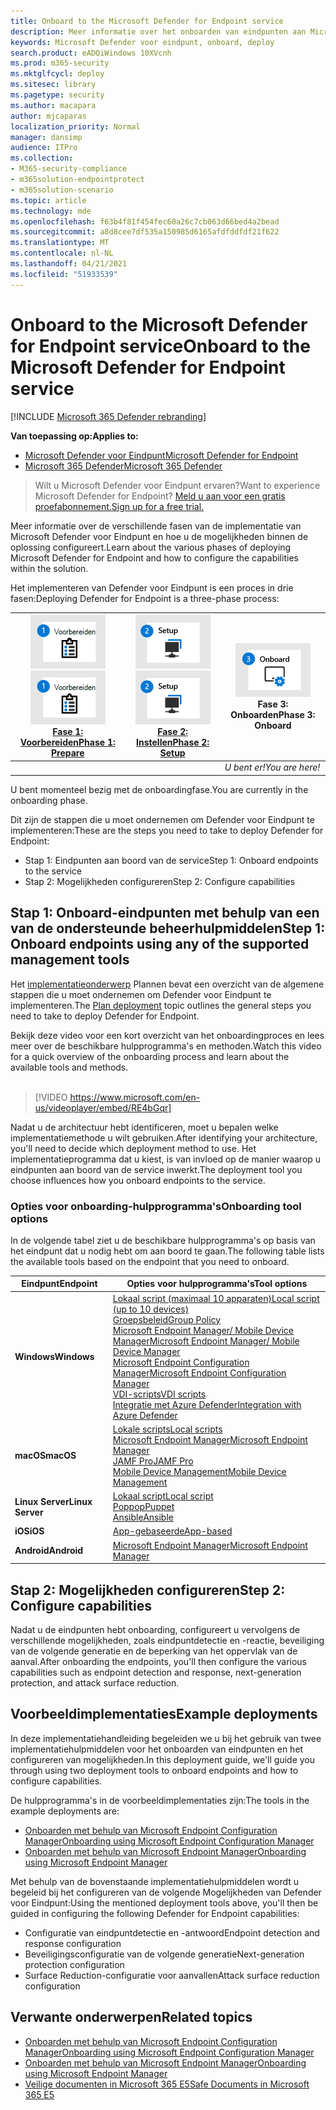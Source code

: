 ```yaml
---
title: Onboard to the Microsoft Defender for Endpoint service
description: Meer informatie over het onboarden van eindpunten aan Microsoft Defender voor endpoint-service
keywords: Microsoft Defender voor eindpunt, onboard, deploy
search.product: eADQiWindows 10XVcnh
ms.prod: m365-security
ms.mktglfcycl: deploy
ms.sitesec: library
ms.pagetype: security
ms.author: macapara
author: mjcaparas
localization_priority: Normal
manager: dansimp
audience: ITPro
ms.collection:
- M365-security-compliance
- m365solution-endpointprotect
- m365solution-scenario
ms.topic: article
ms.technology: mde
ms.openlocfilehash: f63b4f81f454fec60a26c7cb063d66bed4a2bead
ms.sourcegitcommit: a8d8cee7df535a150985d6165afdfddfdf21f622
ms.translationtype: MT
ms.contentlocale: nl-NL
ms.lasthandoff: 04/21/2021
ms.locfileid: "51933539"
---
```

# <a name="onboard-to-the-microsoft-defender-for-endpoint-service"></a><span data-ttu-id="4e06e-104">Onboard to the Microsoft Defender for Endpoint service</span><span class="sxs-lookup"><span data-stu-id="4e06e-104">Onboard to the Microsoft Defender for Endpoint service</span></span>

[!INCLUDE [Microsoft 365 Defender rebranding](../../includes/microsoft-defender.md)]

<span data-ttu-id="4e06e-105">**Van toepassing op:**</span><span class="sxs-lookup"><span data-stu-id="4e06e-105">**Applies to:**</span></span>
- [<span data-ttu-id="4e06e-106">Microsoft Defender voor Eindpunt</span><span class="sxs-lookup"><span data-stu-id="4e06e-106">Microsoft Defender for Endpoint</span></span>](https://go.microsoft.com/fwlink/p/?linkid=2154037)
- [<span data-ttu-id="4e06e-107">Microsoft 365 Defender</span><span class="sxs-lookup"><span data-stu-id="4e06e-107">Microsoft 365 Defender</span></span>](https://go.microsoft.com/fwlink/?linkid=2118804)


> <span data-ttu-id="4e06e-108">Wilt u Microsoft Defender voor Eindpunt ervaren?</span><span class="sxs-lookup"><span data-stu-id="4e06e-108">Want to experience Microsoft Defender for Endpoint?</span></span> [<span data-ttu-id="4e06e-109">Meld u aan voor een gratis proefabonnement.</span><span class="sxs-lookup"><span data-stu-id="4e06e-109">Sign up for a free trial.</span></span>](https://www.microsoft.com/microsoft-365/windows/microsoft-defender-atp?ocid=docs-wdatp-exposedapis-abovefoldlink)

<span data-ttu-id="4e06e-110">Meer informatie over de verschillende fasen van de implementatie van Microsoft Defender voor Eindpunt en hoe u de mogelijkheden binnen de oplossing configureert.</span><span class="sxs-lookup"><span data-stu-id="4e06e-110">Learn about the various phases of deploying Microsoft Defender for Endpoint and how to configure the capabilities within the solution.</span></span> 

<span data-ttu-id="4e06e-111">Het implementeren van Defender voor Eindpunt is een proces in drie fasen:</span><span class="sxs-lookup"><span data-stu-id="4e06e-111">Deploying Defender for Endpoint is a three-phase process:</span></span>

| <span data-ttu-id="4e06e-112">[![implementatiefase - voorbereiden](images/phase-diagrams/prepare.png)](prepare-deployment.md)</span><span class="sxs-lookup"><span data-stu-id="4e06e-112">[![deployment phase - prepare](images/phase-diagrams/prepare.png)](prepare-deployment.md)</span></span><br>[<span data-ttu-id="4e06e-113">Fase 1: Voorbereiden</span><span class="sxs-lookup"><span data-stu-id="4e06e-113">Phase 1: Prepare</span></span>](prepare-deployment.md) | <span data-ttu-id="4e06e-114">[![implementatiefase - installatie](images/phase-diagrams/setup.png)](production-deployment.md)</span><span class="sxs-lookup"><span data-stu-id="4e06e-114">[![deployment phase - setup](images/phase-diagrams/setup.png)](production-deployment.md)</span></span><br>[<span data-ttu-id="4e06e-115">Fase 2: Instellen</span><span class="sxs-lookup"><span data-stu-id="4e06e-115">Phase 2: Setup</span></span>](production-deployment.md) | ![implementatiefase - onboard](images/phase-diagrams/onboard.png)<br><span data-ttu-id="4e06e-117">Fase 3: Onboarden</span><span class="sxs-lookup"><span data-stu-id="4e06e-117">Phase 3: Onboard</span></span> |
| ----- | ----- | ----- |
| | |<span data-ttu-id="4e06e-118">*U bent er!*</span><span class="sxs-lookup"><span data-stu-id="4e06e-118">*You are here!*</span></span>|

<span data-ttu-id="4e06e-119">U bent momenteel bezig met de onboardingfase.</span><span class="sxs-lookup"><span data-stu-id="4e06e-119">You are currently in the onboarding phase.</span></span>

<span data-ttu-id="4e06e-120">Dit zijn de stappen die u moet ondernemen om Defender voor Eindpunt te implementeren:</span><span class="sxs-lookup"><span data-stu-id="4e06e-120">These are the steps you need to take to deploy Defender for Endpoint:</span></span>

- <span data-ttu-id="4e06e-121">Stap 1: Eindpunten aan boord van de service</span><span class="sxs-lookup"><span data-stu-id="4e06e-121">Step 1: Onboard endpoints to the service</span></span> 
- <span data-ttu-id="4e06e-122">Stap 2: Mogelijkheden configureren</span><span class="sxs-lookup"><span data-stu-id="4e06e-122">Step 2: Configure capabilities</span></span> 

## <a name="step-1-onboard-endpoints-using-any-of-the-supported-management-tools"></a><span data-ttu-id="4e06e-123">Stap 1: Onboard-eindpunten met behulp van een van de ondersteunde beheerhulpmiddelen</span><span class="sxs-lookup"><span data-stu-id="4e06e-123">Step 1: Onboard endpoints using any of the supported management tools</span></span>
<span data-ttu-id="4e06e-124">Het [implementatieonderwerp](deployment-strategy.md) Plannen bevat een overzicht van de algemene stappen die u moet ondernemen om Defender voor Eindpunt te implementeren.</span><span class="sxs-lookup"><span data-stu-id="4e06e-124">The [Plan deployment](deployment-strategy.md) topic outlines the general steps you need to take to deploy Defender for Endpoint.</span></span>  


<span data-ttu-id="4e06e-125">Bekijk deze video voor een kort overzicht van het onboardingproces en lees meer over de beschikbare hulpprogramma's en methoden.</span><span class="sxs-lookup"><span data-stu-id="4e06e-125">Watch this video for a quick overview of the onboarding process and learn about the available tools and methods.</span></span>
<br />
<br />

> [!VIDEO https://www.microsoft.com/en-us/videoplayer/embed/RE4bGqr]



<span data-ttu-id="4e06e-126">Nadat u de architectuur hebt identificeren, moet u bepalen welke implementatiemethode u wilt gebruiken.</span><span class="sxs-lookup"><span data-stu-id="4e06e-126">After identifying your architecture, you'll need to decide which deployment method to use.</span></span> <span data-ttu-id="4e06e-127">Het implementatieprogramma dat u kiest, is van invloed op de manier waarop u eindpunten aan boord van de service inwerkt.</span><span class="sxs-lookup"><span data-stu-id="4e06e-127">The deployment tool you choose influences how you onboard endpoints to the service.</span></span> 

### <a name="onboarding-tool-options"></a><span data-ttu-id="4e06e-128">Opties voor onboarding-hulpprogramma's</span><span class="sxs-lookup"><span data-stu-id="4e06e-128">Onboarding tool options</span></span>

<span data-ttu-id="4e06e-129">In de volgende tabel ziet u de beschikbare hulpprogramma's op basis van het eindpunt dat u nodig hebt om aan boord te gaan.</span><span class="sxs-lookup"><span data-stu-id="4e06e-129">The following table lists the available tools based on the endpoint that you need to onboard.</span></span>

| <span data-ttu-id="4e06e-130">Eindpunt</span><span class="sxs-lookup"><span data-stu-id="4e06e-130">Endpoint</span></span>     | <span data-ttu-id="4e06e-131">Opties voor hulpprogramma's</span><span class="sxs-lookup"><span data-stu-id="4e06e-131">Tool options</span></span>                       |
|--------------|------------------------------------------|
| <span data-ttu-id="4e06e-132">**Windows**</span><span class="sxs-lookup"><span data-stu-id="4e06e-132">**Windows**</span></span>  |  [<span data-ttu-id="4e06e-133">Lokaal script (maximaal 10 apparaten)</span><span class="sxs-lookup"><span data-stu-id="4e06e-133">Local script (up to 10 devices)</span></span>](configure-endpoints-script.md) <br>  [<span data-ttu-id="4e06e-134">Groepsbeleid</span><span class="sxs-lookup"><span data-stu-id="4e06e-134">Group Policy</span></span>](configure-endpoints-gp.md) <br>  [<span data-ttu-id="4e06e-135">Microsoft Endpoint Manager/ Mobile Device Manager</span><span class="sxs-lookup"><span data-stu-id="4e06e-135">Microsoft Endpoint Manager/ Mobile Device Manager</span></span>](configure-endpoints-mdm.md) <br> [<span data-ttu-id="4e06e-136">Microsoft Endpoint Configuration Manager</span><span class="sxs-lookup"><span data-stu-id="4e06e-136">Microsoft Endpoint Configuration Manager</span></span>](configure-endpoints-sccm.md) <br> [<span data-ttu-id="4e06e-137">VDI-scripts</span><span class="sxs-lookup"><span data-stu-id="4e06e-137">VDI scripts</span></span>](configure-endpoints-vdi.md) <br> [<span data-ttu-id="4e06e-138">Integratie met Azure Defender</span><span class="sxs-lookup"><span data-stu-id="4e06e-138">Integration with Azure Defender</span></span>](configure-server-endpoints.md#integration-with-azure-defender) |
| <span data-ttu-id="4e06e-139">**macOS**</span><span class="sxs-lookup"><span data-stu-id="4e06e-139">**macOS**</span></span>    | [<span data-ttu-id="4e06e-140">Lokale scripts</span><span class="sxs-lookup"><span data-stu-id="4e06e-140">Local scripts</span></span>](mac-install-manually.md) <br> [<span data-ttu-id="4e06e-141">Microsoft Endpoint Manager</span><span class="sxs-lookup"><span data-stu-id="4e06e-141">Microsoft Endpoint Manager</span></span>](mac-install-with-intune.md) <br> [<span data-ttu-id="4e06e-142">JAMF Pro</span><span class="sxs-lookup"><span data-stu-id="4e06e-142">JAMF Pro</span></span>](mac-install-with-jamf.md) <br> [<span data-ttu-id="4e06e-143">Mobile Device Management</span><span class="sxs-lookup"><span data-stu-id="4e06e-143">Mobile Device Management</span></span>](mac-install-with-other-mdm.md) |
| <span data-ttu-id="4e06e-144">**Linux Server**</span><span class="sxs-lookup"><span data-stu-id="4e06e-144">**Linux Server**</span></span> | [<span data-ttu-id="4e06e-145">Lokaal script</span><span class="sxs-lookup"><span data-stu-id="4e06e-145">Local script</span></span>](linux-install-manually.md) <br> [<span data-ttu-id="4e06e-146">Poppop</span><span class="sxs-lookup"><span data-stu-id="4e06e-146">Puppet</span></span>](linux-install-with-puppet.md) <br> [<span data-ttu-id="4e06e-147">Ansible</span><span class="sxs-lookup"><span data-stu-id="4e06e-147">Ansible</span></span>](linux-install-with-ansible.md)|
| <span data-ttu-id="4e06e-148">**iOS**</span><span class="sxs-lookup"><span data-stu-id="4e06e-148">**iOS**</span></span>      | [<span data-ttu-id="4e06e-149">App-gebaseerde</span><span class="sxs-lookup"><span data-stu-id="4e06e-149">App-based</span></span>](ios-install.md)                                |
| <span data-ttu-id="4e06e-150">**Android**</span><span class="sxs-lookup"><span data-stu-id="4e06e-150">**Android**</span></span>  | [<span data-ttu-id="4e06e-151">Microsoft Endpoint Manager</span><span class="sxs-lookup"><span data-stu-id="4e06e-151">Microsoft Endpoint Manager</span></span>](android-intune.md)               | 


## <a name="step-2-configure-capabilities"></a><span data-ttu-id="4e06e-152">Stap 2: Mogelijkheden configureren</span><span class="sxs-lookup"><span data-stu-id="4e06e-152">Step 2: Configure capabilities</span></span>
<span data-ttu-id="4e06e-153">Nadat u de eindpunten hebt onboarding, configureert u vervolgens de verschillende mogelijkheden, zoals eindpuntdetectie en -reactie, beveiliging van de volgende generatie en de beperking van het oppervlak van de aanval.</span><span class="sxs-lookup"><span data-stu-id="4e06e-153">After onboarding the endpoints, you'll then configure the various capabilities such as endpoint detection and response, next-generation protection, and attack surface reduction.</span></span> 


## <a name="example-deployments"></a><span data-ttu-id="4e06e-154">Voorbeeldimplementaties</span><span class="sxs-lookup"><span data-stu-id="4e06e-154">Example deployments</span></span>
<span data-ttu-id="4e06e-155">In deze implementatiehandleiding begeleiden we u bij het gebruik van twee implementatiehulpmiddelen voor het onboarden van eindpunten en het configureren van mogelijkheden.</span><span class="sxs-lookup"><span data-stu-id="4e06e-155">In this deployment guide, we'll guide you through using two deployment tools to onboard endpoints and how to configure capabilities.</span></span>

<span data-ttu-id="4e06e-156">De hulpprogramma's in de voorbeeldimplementaties zijn:</span><span class="sxs-lookup"><span data-stu-id="4e06e-156">The tools in the example deployments are:</span></span>
- [<span data-ttu-id="4e06e-157">Onboarden met behulp van Microsoft Endpoint Configuration Manager</span><span class="sxs-lookup"><span data-stu-id="4e06e-157">Onboarding using Microsoft Endpoint Configuration Manager</span></span>](onboarding-endpoint-configuration-manager.md)
- [<span data-ttu-id="4e06e-158">Onboarden met behulp van Microsoft Endpoint Manager</span><span class="sxs-lookup"><span data-stu-id="4e06e-158">Onboarding using Microsoft Endpoint Manager</span></span>](onboarding-endpoint-manager.md)

<span data-ttu-id="4e06e-159">Met behulp van de bovenstaande implementatiehulpmiddelen wordt u begeleid bij het configureren van de volgende Mogelijkheden van Defender voor Eindpunt:</span><span class="sxs-lookup"><span data-stu-id="4e06e-159">Using the mentioned deployment tools above, you'll then be guided in configuring the following Defender for Endpoint capabilities:</span></span>
- <span data-ttu-id="4e06e-160">Configuratie van eindpuntdetectie en -antwoord</span><span class="sxs-lookup"><span data-stu-id="4e06e-160">Endpoint detection and response configuration</span></span>
- <span data-ttu-id="4e06e-161">Beveiligingsconfiguratie van de volgende generatie</span><span class="sxs-lookup"><span data-stu-id="4e06e-161">Next-generation protection configuration</span></span>
- <span data-ttu-id="4e06e-162">Surface Reduction-configuratie voor aanvallen</span><span class="sxs-lookup"><span data-stu-id="4e06e-162">Attack surface reduction configuration</span></span>

## <a name="related-topics"></a><span data-ttu-id="4e06e-163">Verwante onderwerpen</span><span class="sxs-lookup"><span data-stu-id="4e06e-163">Related topics</span></span>
- [<span data-ttu-id="4e06e-164">Onboarden met behulp van Microsoft Endpoint Configuration Manager</span><span class="sxs-lookup"><span data-stu-id="4e06e-164">Onboarding using Microsoft Endpoint Configuration Manager</span></span>](onboarding-endpoint-configuration-manager.md)
- [<span data-ttu-id="4e06e-165">Onboarden met behulp van Microsoft Endpoint Manager</span><span class="sxs-lookup"><span data-stu-id="4e06e-165">Onboarding using Microsoft Endpoint Manager</span></span>](onboarding-endpoint-manager.md)
- [<span data-ttu-id="4e06e-166">Veilige documenten in Microsoft 365 E5</span><span class="sxs-lookup"><span data-stu-id="4e06e-166">Safe Documents in Microsoft 365 E5</span></span>](../office-365-security/safe-docs.md)
